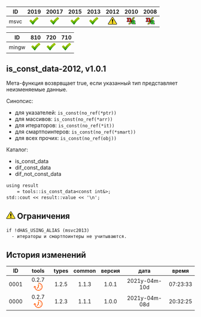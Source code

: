 ﻿
[S]: ../../../icons/star-down.png
[P]: ../../../icons/progress.png
[V]: ../../../icons/success.png
[X]: ../../../icons/failed.png
[D]: ../../../icons/danger.png
[E]: ../../../icons/empty.png
[N]: ../../../icons/na.png

| **ID**  | 2019      | 20017     | 2015      | 2013      | 2012      | 2010      | 2008      |  
|:-------:|:---------:|:---------:|:---------:|:---------:|:---------:|:---------:|:---------:|  
|  msvc   | [![V]][M] | [![V]][M] | [![V]][M] | [![V]][M] | [![D]][0] | [![N]][M] | [![N]][M] |  

| **ID**  | 810       | 720       | 710       |  
|:-------:|:---------:|:---------:|:---------:|  
|  mingw  | [![V]][M] | [![V]][M] | [![V]][M] |  

[M]: #is_const_data  "мета-функция: true, если указанный тип представляет собой неизменяемые данные"
[0]: #-Ограничения   "различия в логике работы для старых компиляторов"  

is_const_data-2012, v1.0.1
---
Мета-функция возврвщает true, 
если указанный тип представляет неизменяемые данные.  

Синопсис:  
  - для указателей:     `is_const(no_ref(*ptr))`  
  - для массивов:       `is_const(no_ref(*arr))`  
  - для итераторов:     `is_const(no_ref(*it))`  
  - для смартпоинтеров: `is_const(no_ref(*smart))`  
  - для всех прочих:    `is_const(no_ref(obj))`  

Каталог:  
  - is_const_data  
  - dif_const_data  
  - dif_not_const_data  

```
using result 
    = tools::is_const_data<const int&>;
std::cout << result::value << '\n';
```

[![D]][M] Ограничения
---------------------
```
if !dHAS_USING_ALIAS (msvc2013)
  - итераторы и смартпоинтеры не учитываются.
```

История изменений
---

| **ID** | tools           | types | common | версия |     дата      |  время   |  
|:------:|:---------------:|:-----:|:------:|:------:|:-------------:|:--------:|  
|  0001  | 0.2.7 [![P]][M] | 1.2.5 | 1.1.3  | 1.0.1  | 2021y-04m-10d | 07:23:33 |  
|  0000  | 0.2.7 [![P]][M] | 1.2.3 | 1.1.1  | 1.0.0  | 2021y-04m-08d | 20:32:25 |  
